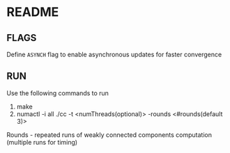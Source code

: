 # README #


## FLAGS
Define `ASYNCH` flag to enable asynchronous updates for faster convergence


## RUN



Use the following commands to run

1. make 
2. numactl -i all ./cc <filename> -t <numThreads(optional)>  -rounds <#rounds(default 3)>

Rounds - repeated runs of weakly connected components computation (multiple runs for timing)
 
